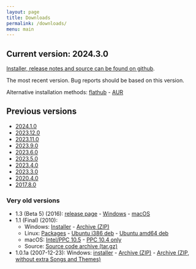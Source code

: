 ```yaml
---
layout: page
title: Downloads
permalink: /downloads/
menu: main
---
```


## Current version: 2024.3.0
[Installer, release notes and source can be found on github](https://github.com/UltraStar-Deluxe/USDX/releases/tag/v2024.3.0).

The most recent version.
Bug reports should be based on this version.

Alternative installation methods:
[flathub](https://flathub.org/apps/eu.usdx.UltraStarDeluxe) -
[AUR](https://aur.archlinux.org/packages/ultrastardx-git)


## Previous versions
* [2024.1.0](https://github.com/UltraStar-Deluxe/USDX/releases/tag/v2024.1.0)
* [2023.12.0](https://github.com/UltraStar-Deluxe/USDX/releases/tag/v2023.12.0)
* [2023.11.0](https://github.com/UltraStar-Deluxe/USDX/releases/tag/v2023.11.0)
* [2023.9.0](https://github.com/UltraStar-Deluxe/USDX/releases/tag/v2023.9.0)
* [2023.6.0](https://github.com/UltraStar-Deluxe/USDX/releases/tag/v2023.6.0)
* [2023.5.0](https://github.com/UltraStar-Deluxe/USDX/releases/tag/v2023.5.0)
* [2023.4.0](https://github.com/UltraStar-Deluxe/USDX/releases/tag/v2023.4.0)
* [2023.3.0](https://github.com/UltraStar-Deluxe/USDX/releases/tag/v2023.3.0)
* [2020.4.0](https://github.com/UltraStar-Deluxe/USDX/releases/tag/v2020.4.0)
* [2017.8.0](https://github.com/UltraStar-Deluxe/USDX/releases/tag/v2017.8.0)


### Very old versions
* 1.3 (Beta 5) (2016):
[release page](https://github.com/UltraStar-Deluxe/USDX/releases/tag/v1.3.5-beta) -
[Windows](https://github.com/UltraStar-Deluxe/USDX/releases/download/v1.3.5-beta/UltraStar.Deluxe_v1.3.5.beta_installer.exe) -
[macOS](https://yaycdn.de/builds/osx/usdx/usdx_1_3_5_2017-02-27.dmg)
* 1.1 (Final) (2010):
  * Windows:
    [Installer](https://sourceforge.net/projects/ultrastardx/files/UltraStar%20Deluxe/Version%201.1%20final/ultrastardx-1.1-installer-full.exe/) -
    [Archive (ZIP)](https://sourceforge.net/projects/ultrastardx/files/UltraStar%20Deluxe/Version%201.1%20final/ultrastardx-1.1-full.zip/download)
  * Linux:
    [Packages](https://launchpad.net/~tobydox/+archive/ultrastardx/+packages) -
    [Ubuntu i386 deb](https://launchpad.net/~tobydox/+archive/ultrastardx/+files/ultrastar-deluxe_1.1.0-4_i386.deb) -
    [Ubuntu amd64 deb](https://launchpad.net/~tobydox/+archive/ultrastardx/+files/ultrastar-deluxe_1.1.0-4_amd64.deb)
  * macOS:
    [Intel/PPC 10.5](http://sourceforge.net/projects/ultrastardx/files/UltraStar%20Deluxe/Version%201.1%20final/UltraStarDeluxe-1.1.dmg/download) -
    [PPC 10.4 only](http://sourceforge.net/projects/ultrastardx/files/UltraStar%20Deluxe/Version%201.1%20final/UltraStarDeluxe-1.1%20%20%2810.4-PowerPC%29.dmg/download)
  * Source:
    [Source code archive (tar.gz)](http://sourceforge.net/projects/ultrastardx/files/UltraStar%20Deluxe/Version%201.1%20final/Sources/ultrastardx-1.1-src.tar.gz/download)
* 1.0.1a (2007-12-23): Windows:
  [installer](http://downloads.sourceforge.net/ultrastardx/ultrastardx-101a-installer-full.exe) -
  [Archive (ZIP)](http://downloads.sourceforge.net/ultrastardx/ultrastardx-101a-full.zip) -
  [Archive (ZIP, without extra Songs and Themes)](http://downloads.sourceforge.net/ultrastardx/ultrastardx-101a-lite.zip)
